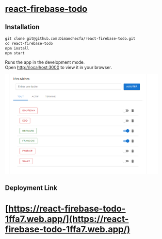 # [react-firebase-todo](https://react-firebase-todo-1ffa7.web.app/)
## Installation

```shell
git clone git@github.com:Dimanchecfa/react-firebase-todo.git
cd react-firebase-todo
npm install
npm start
```

Runs the app in the development mode.\
Open [http://localhost:3000](http://localhost:3000) to view it in your browser.

![CHEESE!](./public/screenshots/todolist.png)
## Deployment Link
# [https://react-firebase-todo-1ffa7.web.app/](https://react-firebase-todo-1ffa7.web.app/)

